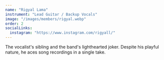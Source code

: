 ```yaml
---
name: "Rigyal Lama"
instrument: "Lead Guitar / Backup Vocals"
image: "/images/members/rigyal.webp"
order: 2
socialLinks:
  instagram: "https://www.instagram.com/rigyall/"
---
```


The vocalist's sibling and the band's lighthearted joker. Despite his playful nature, he aces song recordings in a single take.
